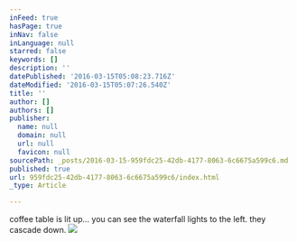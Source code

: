 ```yaml
---
inFeed: true
hasPage: true
inNav: false
inLanguage: null
starred: false
keywords: []
description: ''
datePublished: '2016-03-15T05:08:23.716Z'
dateModified: '2016-03-15T05:07:26.540Z'
title: ''
author: []
authors: []
publisher:
  name: null
  domain: null
  url: null
  favicon: null
sourcePath: _posts/2016-03-15-959fdc25-42db-4177-8063-6c6675a599c6.md
published: true
url: 959fdc25-42db-4177-8063-6c6675a599c6/index.html
_type: Article

---
```

coffee table is lit up... you can see the waterfall lights to the left. they cascade down.
![](https://the-grid-user-content.s3-us-west-2.amazonaws.com/10f0083d-9546-432d-9f2a-521753125033.png)